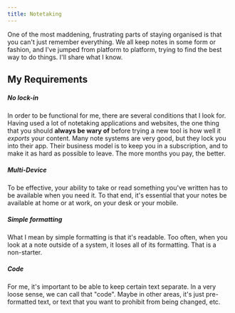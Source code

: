 ```yaml
---
title: Notetaking
---
```


One of the most maddening, frustrating parts of staying organised is that you can't just remember everything. We all keep notes in some form or fashion, and I've jumped from platform to platform, trying to find the best way to do things. I'll share what I know.

## My Requirements

##### No lock-in

In order to be functional for me, there are several conditions that I look for. Having used a lot of notetaking applications and websites, the one thing that you should **always be wary of** before trying a new tool is how well it _exports_ your content. Many note systems are very good, but they lock you into their app. Their business model is to keep you in a subscription, and to make it as hard as possible to leave. The more months you pay, the better. 

##### Multi-Device

To be effective, your ability to take or read something you've written has to be available when you need it. To that end, it's essential that your notes be available at home or at work, on your desk or your mobile.

##### Simple formatting

What I mean by simple formatting is that it's readable. Too often, when you look at a note outside of a system, it loses all of its formatting. That is a non-starter.

##### Code

For me, it's important to be able to keep certain text separate. In a very loose sense, we can call that "code". Maybe in other areas, it's just pre-formatted text, or text that you want to prohibit from being changed, etc.

